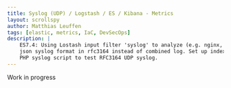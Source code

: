 ```yaml
---
title: Syslog (UDP) / Logstash / ES / Kibana - Metrics
layout: scrollspy
author: Matthias Leuffen
tags: [elastic, metrics, IaC, DevSecOps] 
description: |
    ES7.4: Using Lostash input filter 'syslog' to analyze (e.g. nginx, apache, ...) logs. Using
    json syslog format in rfc3164 instead of combined log. Set up indexes, test the pipeline.
    PHP syslog script to test RFC3164 UDP syslog.
---
```


Work in progress

